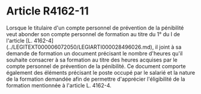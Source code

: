 # Article R4162-11

 

<div align="left">
  Lorsque le titulaire d'un compte personnel de prévention de la pénibilité veut abonder son compte personnel de formation au titre du 1° du I de l'article [L. 4162-4](../LEGITEXT000006072050/LEGIARTI000028496026.md), il joint à sa demande de formation un document précisant le nombre d'heures qu'il souhaite consacrer à sa formation au titre des heures acquises par le compte personnel de prévention de la pénibilité. Ce document comporte également des éléments précisant le poste occupé par le salarié et la nature de la formation demandée afin de permettre d'apprécier l'éligibilité de la formation mentionnée à l'article L. 4162-4.<br /> <br /> <br /> <br /> <br /> <br />